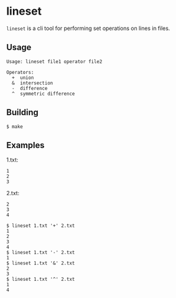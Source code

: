 # lineset

`lineset` is a cli tool for performing set operations on lines in files.

## Usage

```
Usage: lineset file1 operator file2

Operators:
  +  union
  &  intersection
  -  difference
  ^  symmetric difference
```
## Building

```shell
$ make
```

## Examples

1.txt:
```
1
2
3
```

2.txt:
```
2
3
4
```

```shell
$ lineset 1.txt '+' 2.txt
1
2
3
4
$ lineset 1.txt '-' 2.txt
1
$ lineset 1.txt '&' 2.txt
2
3
$ lineset 1.txt '^' 2.txt
1
4 
```
